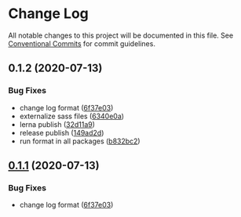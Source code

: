 # Change Log

All notable changes to this project will be documented in this file.
See [Conventional Commits](https://conventionalcommits.org) for commit guidelines.

## 0.1.2 (2020-07-13)


### Bug Fixes

* change log format ([6f37e03](https://github.com/kenoxa/svelkit/commit/6f37e03b0048897d1d3d85776d5b8cdb11e5aa35))
* externalize sass files ([6340e0a](https://github.com/kenoxa/svelkit/commit/6340e0a728c3f8a6525da44f6d2d0fe99401cf95))
* lerna publish ([32d11a9](https://github.com/kenoxa/svelkit/commit/32d11a90ded984106b6108b924475b123034c285))
* release publish ([149ad2d](https://github.com/kenoxa/svelkit/commit/149ad2db99827badfe984455e73092251e88aebf))
* run format in all packages ([b832bc2](https://github.com/kenoxa/svelkit/commit/b832bc28b18b28db3ee1215eca4aa0c70596752c))





## [0.1.1](https://github.com/kenoxa/svelkit/compare/@svelkit/scoped-baseline@0.0.0-dev.0...@svelkit/scoped-baseline@0.1.1) (2020-07-13)

### Bug Fixes

- change log format ([6f37e03](https://github.com/kenoxa/svelkit/commit/6f37e03b0048897d1d3d85776d5b8cdb11e5aa35))
